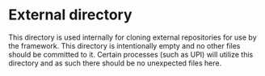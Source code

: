# External directory

This directory is used internally for cloning external repositories for use
by the framework. This directory is intentionally empty and no other files
should be committed to it. Certain processes (such as UPI) will utilize this
directory and as such there should be no unexpected files here.
